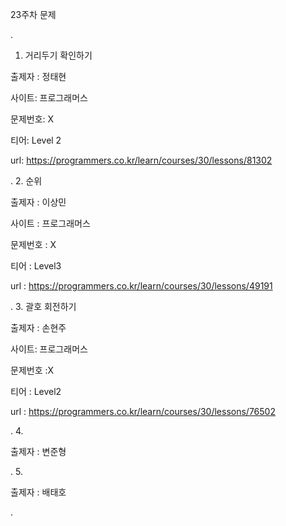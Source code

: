 
23주차 문제





.
1. 거리두기 확인하기

출제자 : 정태현

사이트: 프로그래머스

문제번호: X

티어: Level 2

url: https://programmers.co.kr/learn/courses/30/lessons/81302



.
2. 순위

출제자 : 이상민

사이트 : 프로그래머스

문제번호 : X

티어 : Level3

url : https://programmers.co.kr/learn/courses/30/lessons/49191



.
3. 괄호 회전하기

출제자 : 손현주

사이트: 프로그래머스

문제번호 :X

티어 : Level2

url : https://programmers.co.kr/learn/courses/30/lessons/76502



.
4. 

출제자 : 변준형





.
5. 

출제자 : 배태호




.
